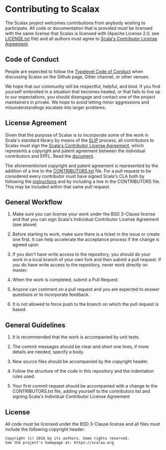 # Contributing to Scalax

The Scalax project welcomes contributions from anybody wishing to
participate.  All code or documentation that is provided must be
licensed with the same license that Scalax is licensed with (Apache
License 2.0, see [LICENSE.txt](./LICENSE.txt) file) and all authors
must agree to
[Scala's Contributor License Agreement](https://www.typesafe.com/contribute/cla/scala).

## Code of Conduct

People are expected to follow the
[Typelevel Code of Conduct](http://typelevel.org/conduct.html) when
discussing Scalax on the Github page, Gitter channel, or other venues.

We hope that our community will be respectful, helpful, and kind. If
you find yourself embroiled in a situation that becomes heated, or
that fails to live up to our expectations, you should disengage and
contact one of the project maintainers in private. We hope to avoid
letting minor aggressions and misunderstandings escalate into larger
problems.

## License Agreement

Given that the purpose of Scalax is to incorporate some of the work in
Scala's standard library by means of the
[SLIP](https://gitter.im/scala/slip) process, all contributors to
Scalax must sign the
[Scala's Contributor License Agreement](https://www.typesafe.com/contribute/cla/scala),
which represents a copyright and patent agreement between the
individual contributors and EPFL. Read the
[document](https://www.typesafe.com/contribute/cla/scala/current).

The aforementioned copyright and patent agreement is represented by
the addition of a line to the [CONTRIBUTORS.txt](./CONTRIBUTORS.txt)
file. For a pull request to be considered every contributor must have
signed Scala's CLA both by following the
[instructions](https://www.typesafe.com/contribute/cla/scala) and by
including a line in the CONTRIBUTORS file. This may be included within
that same pull request.

## General Workflow

1. Make sure you can license your work under the BSD 3-Clause license
   and that you can sign Scala's Individual Contributor License
   Agreement (see above)

2. Before starting to work, make sure there is a ticket in the issue
   or create one first. It can help accelerate the acceptance process
   if the change is agreed upon

3. If you don't have write access to the repository, you should do
   your work in a local branch of your own fork and then submit a pull
   request. If you do have write access to the repository, never work
   directly on master.

4. When the work is completed, submit a Pull Request.

5. Anyone can comment on a pull request and you are expected to
   answer questions or to incorporate feedback.

6. It is not allowed to force push to the branch on which the pull
   request is based.

## General Guidelines

1. It is recommended that the work is accompanied by unit tests.

2. The commit messages should be clear and short one lines, if more
   details are needed, specify a body.

3. New source files should be accompanied by the copyright header.

4. Follow the structure of the code in this repository and the
   indentation rules used.

5. Your first commit request should be accompanied with a change to
   the CONTRIBUTORS.txt file, adding yourself to the contributors list
   and signing Scala's Individual Contributor License Agreement

## License

All code must be licensed under the BSD 3-Clause license and all files 
must include the following copyright header:

```
Copyright (c) 2016 by its authors. Some rights reserved.
See the project's homepage at: https://scalax.org
```